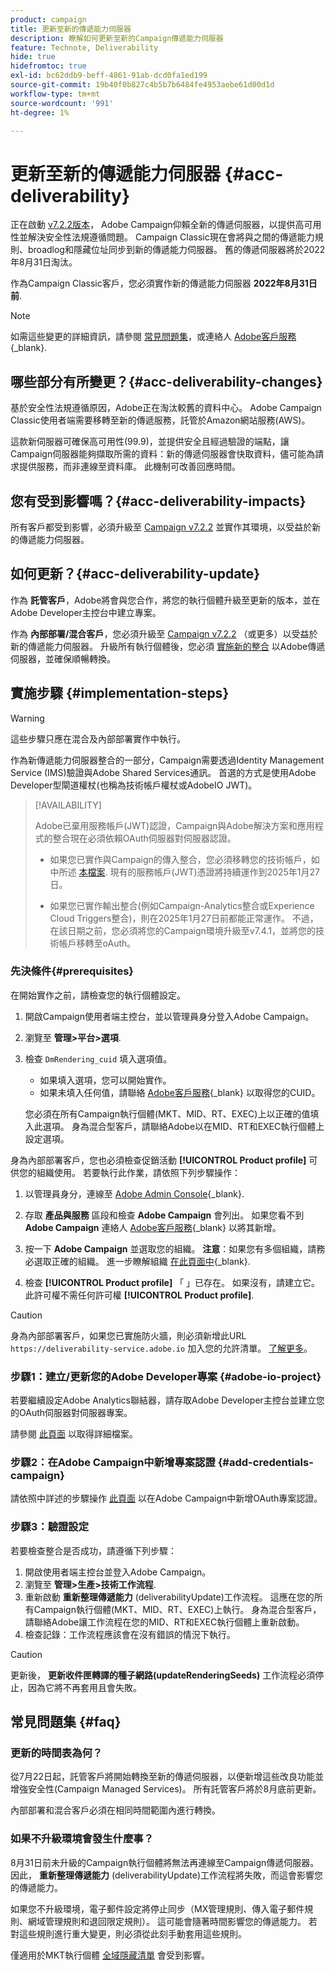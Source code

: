 ```yaml
---
product: campaign
title: 更新至新的傳遞能力伺服器
description: 瞭解如何更新至新的Campaign傳遞能力伺服器
feature: Technote, Deliverability
hide: true
hidefromtoc: true
exl-id: bc62ddb9-beff-4861-91ab-dcd0fa1ed199
source-git-commit: 19b40f0b827c4b5b7b6484fe4953aebe61d00d1d
workflow-type: tm+mt
source-wordcount: '991'
ht-degree: 1%

---
```


# 更新至新的傳遞能力伺服器 {#acc-deliverability}

正在啟動 [v7.2.2版本](../../rn/using/latest-release.md#release-7-2-2)， Adobe Campaign仰賴全新的傳遞伺服器，以提供高可用性並解決安全性法規遵循問題。 Campaign Classic現在會將與之間的傳遞能力規則、broadlog和隱藏位址同步到新的傳遞能力伺服器。 舊的傳遞伺服器將於2022年8月31日淘汰。

作為Campaign Classic客戶，您必須實作新的傳遞能力伺服器 **2022年8月31日前**.

>[!NOTE]
>
>如需這些變更的詳細資訊，請參閱 [常見問題集](#faq)，或連絡人 [Adobe客戶服務](https://helpx.adobe.com/tw/enterprise/admin-guide.html/enterprise/using/support-for-experience-cloud.ug.html){_blank}.
>

## 哪些部分有所變更？{#acc-deliverability-changes}

基於安全性法規遵循原因，Adobe正在淘汰較舊的資料中心。 Adobe Campaign Classic使用者端需要移轉至新的傳遞服務，託管於Amazon網站服務(AWS)。

這款新伺服器可確保高可用性(99.9)，並提供安全且經過驗證的端點，讓Campaign伺服器能夠擷取所需的資料：新的傳遞伺服器會快取資料，儘可能為請求提供服務，而非連線至資料庫&#x200B;。 此機制可改善回應時間&#x200B;。

## 您有受到影響嗎？{#acc-deliverability-impacts}

所有客戶都受到影響，必須升級至 [Campaign v7.2.2](../../rn/using/latest-release.md#release-7-2-2) 並實作其環境，以受益於新的傳遞能力伺服器。

## 如何更新？{#acc-deliverability-update}

作為 **託管客戶**，Adobe將會與您合作，將您的執行個體升級至更新的版本，並在Adobe Developer主控台中建立專案。

作為 **內部部署/混合客戶**，您必須升級至 [Campaign v7.2.2](../../rn/using/latest-release.md#release-7-2-2) （或更多）以受益於新的傳遞能力伺服器。 升級所有執行個體後，您必須 [實施新的整合](#implementation-steps) 以Adobe傳遞伺服器，並確保順暢轉換。

## 實施步驟 {#implementation-steps}

>[!WARNING]
>
>這些步驟只應在混合及內部部署實作中執行。

作為新傳遞能力伺服器整合的一部分，Campaign需要透過Identity Management Service (IMS)驗證與Adobe Shared Services通訊。 首選的方式是使用Adobe Developer型閘道權杖(也稱為技術帳戶權杖或AdobeIO JWT)。

>[!AVAILABILITY]
>
> Adobe已棄用服務帳戶(JWT)認證，Campaign與Adobe解決方案和應用程式的整合現在必須依賴OAuth伺服器對伺服器認證。 </br>
>
> * 如果您已實作與Campaign的傳入整合，您必須移轉您的技術帳戶，如中所述 [本檔案](https://developer.adobe.com/developer-console/docs/guides/authentication/ServerToServerAuthentication/migration/#_blank). 現有的服務帳戶(JWT)憑證將持續運作到2025年1月27日。 </br>
>
> * 如果您已實作輸出整合(例如Campaign-Analytics整合或Experience Cloud Triggers整合)，則在2025年1月27日前都能正常運作。 不過，在該日期之前，您必須將您的Campaign環境升級至v7.4.1，並將您的技術帳戶移轉至oAuth。

### 先決條件{#prerequisites}

在開始實作之前，請檢查您的執行個體設定。

1. 開啟Campaign使用者端主控台，並以管理員身分登入Adobe Campaign。
1. 瀏覽至 **管理>平台>選項**.
1. 檢查 `DmRendering_cuid` 填入選項值。

   * 如果填入選項，您可以開始實作。
   * 如果未填入任何值，請聯絡 [Adobe客戶服務](https://helpx.adobe.com/tw/enterprise/admin-guide.html/enterprise/using/support-for-experience-cloud.ug.html){_blank} 以取得您的CUID。

   您必須在所有Campaign執行個體(MKT、MID、RT、EXEC)上以正確的值填入此選項。 身為混合型客戶，請聯絡Adobe以在MID、RT和EXEC執行個體上設定選項。

身為內部部署客戶，您也必須檢查促銷活動 **[!UICONTROL Product profile]** 可供您的組織使用。 若要執行此作業，請依照下列步驟操作：

1. 以管理員身分，連線至 [Adobe Admin Console](https://adminconsole.adobe.com/){_blank}.
1. 存取 **產品與服務** 區段和檢查 **Adobe Campaign** 會列出。
如果您看不到 **Adobe Campaign** 連絡人 [Adobe客戶服務](https://helpx.adobe.com/tw/enterprise/admin-guide.html/enterprise/using/support-for-experience-cloud.ug.html){_blank} 以將其新增。
1. 按一下 **Adobe Campaign** 並選取您的組織。
   **注意**：如果您有多個組織，請務必選取正確的組織。 進一步瞭解組織 [在此頁面中](https://experienceleague.adobe.com/docs/control-panel/using/faq.html#ims-org-id){_blank}.

1. 檢查 **[!UICONTROL Product profile]** 「 」已存在。 如果沒有，請建立它。 此許可權不需任何許可權 **[!UICONTROL Product profile]**.


>[!CAUTION]
>
>身為內部部署客戶，如果您已實施防火牆，則必須新增此URL `https://deliverability-service.adobe.io` 加入您的允許清單。 [了解更多](../../installation/using/url-permissions.md)。


### 步驟1：建立/更新您的Adobe Developer專案 {#adobe-io-project}

若要繼續設定Adobe Analytics聯結器，請存取Adobe Developer主控台並建立您的OAuth伺服器對伺服器專案。

請參閱 [此頁面](../../integrations/using/oauth-technical-account.md#oauth-service) 以取得詳細檔案。

### 步驟2：在Adobe Campaign中新增專案認證 {#add-credentials-campaign}

請依照中詳述的步驟操作 [此頁面](../../integrations/using/oauth-technical-account.md#add-credentials) 以在Adobe Campaign中新增OAuth專案認證。

### 步驟3：驗證設定

若要檢查整合是否成功，請遵循下列步驟：

1. 開啟使用者端主控台並登入Adobe Campaign。
1. 瀏覽至 **管理>生產>技術工作流程**.
1. 重新啟動 **重新整理傳遞能力** (deliverabilityUpdate)工作流程。 這應在您的所有Campaign執行個體(MKT、MID、RT、EXEC)上執行。 身為混合型客戶，請聯絡Adobe讓工作流程在您的MID、RT和EXEC執行個體上重新啟動。
1. 檢查記錄：工作流程應該會在沒有錯誤的情況下執行。

>[!CAUTION]
>
>更新後， **更新收件匣轉譯的種子網路(updateRenderingSeeds)** 工作流程必須停止，因為它將不再套用且會失敗。

## 常見問題集 {#faq}

### 更新的時間表為何？

從7月22日起，託管客戶將開始轉換至新的傳遞伺服器，以便新增這些改良功能並增強安全性(Campaign Managed Services)。 所有託管客戶將於8月底前更新。

內部部署和混合客戶必須在相同時間範圍內進行轉換。

### 如果不升級環境會發生什麼事？

8月31日前未升級的Campaign執行個體將無法再連線至Campaign傳遞伺服器。 因此， **重新整理傳遞能力** (deliverabilityUpdate)工作流程將失敗，而這會影響您的傳遞能力。

如果您不升級環境，電子郵件設定將停止同步（MX管理規則、傳入電子郵件規則、網域管理規則和退回限定規則）。 這可能會隨著時間影響您的傳遞能力。 若對這些規則進行重大變更，則必須從此刻手動套用這些規則。

僅適用於MKT執行個體 [全域隱藏清單](../../campaign-opt/using/filtering-rules.md#default-deliverability-exclusion-rules) 會受到影響。
